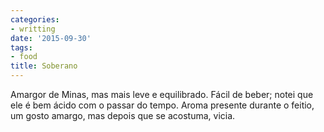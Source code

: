 ```yaml
---
categories:
- writting
date: '2015-09-30'
tags:
- food
title: Soberano
---
```


Amargor de Minas, mas mais leve e equilibrado. Fácil de beber; notei que ele é bem ácido com o passar do tempo. Aroma presente durante o feitio, um gosto amargo, mas depois que se acostuma, vicia.